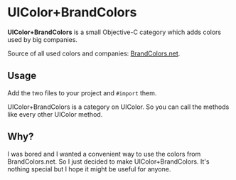 # UIColor+BrandColors
**UIColor+BrandColors** is a small Objective-C category which adds colors used by big companies.

Source of all used colors and companies: [BrandColors.net](http://brandcolors.net).

## Usage
Add the two files to your project and `#import` them.

UIColor+BrandColors is a category on UIColor. So you can call the methods like every other UIColor method.

## Why?
I was bored and I wanted a convenient way to use the colors from BrandColors.net. So I just decided to make UIColor+BrandColors. It's nothing special but I hope it might be useful for anyone.